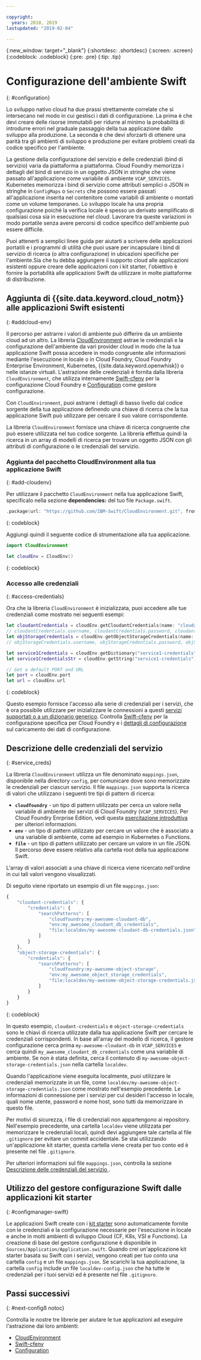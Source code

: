 ```yaml
---

copyright:
  years: 2018, 2019
lastupdated: "2019-02-04"

---
```


{:new_window: target="_blank"}
{:shortdesc: .shortdesc}
{:screen: .screen}
{:codeblock: .codeblock}
{:pre: .pre}
{:tip: .tip}

# Configurazione dell'ambiente Swift
{: #configuration}

Lo sviluppo nativo cloud ha due prassi strettamente correlate che si intersecano nel modo in cui gestisci i dati di configurazione. La prima è che devi creare delle risorse immutabili per ridurre al minimo la probabilità di introdurre errori nel graduale passaggio della tua applicazione dallo sviluppo alla produzione. La seconda è che devi sforzarti di ottenere una parità tra gli ambienti di sviluppo e produzione per evitare problemi creati da codice specifico per l'ambiente. 

La gestione della configurazione del servizio e delle credenziali (bind di servizio) varia da piattaforma a piattaforma. Cloud Foundry memorizza i dettagli del bind di servizio in un oggetto JSON in stringhe che viene passato all'applicazione come variabile di ambiente `VCAP_SERVICES`. Kubernetes memorizza i bind di servizio come attributi semplici o JSON in stringhe in `ConfigMaps` o `Secrets` che possono essere passati all'applicazione inserita nel contenitore come variabili di ambiente o montati come un volume temporaneo. Lo sviluppo locale ha una propria configurazione poiché la verifica locale è spesso un derivato semplificato di qualsiasi cosa sia in esecuzione nel cloud. Lavorare tra queste variazioni in modo portatile senza avere percorsi di codice specifico dell'ambiente può essere difficile.

Puoi attenerti a semplici linee guida per aiutarti a scrivere delle applicazioni portatili e i programmi di utilità che puoi usare per incapsulare i bind di servizio di ricerca (o altra configurazione) in ubicazioni specifiche per l'ambiente.Sia che tu debba aggiungere il supporto cloud alle applicazioni esistenti oppure creare delle applicazioni con i kit starter, l'obiettivo è fornire la portabilità alle applicazioni Swift da utilizzare in molte piattaforme di distribuzione.

## Aggiunta di {{site.data.keyword.cloud_notm}} alle applicazioni Swift esistenti
{: #addcloud-env}

Il percorso per astrarre i valori di ambiente può differire da un ambiente cloud ad un altro. La libreria [CloudEnvironment](https://github.com/IBM-Swift/CloudEnvironment.git) astrae le credenziali e la configurazione dell'ambiente da vari provider cloud in modo che la tua applicazione Swift possa accedere in modo congruente alle informazioni mediante l'esecuzione in locale o in Cloud Foundry, Cloud Foundry Enterprise Environment, Kubernetes, {{site.data.keyword.openwhisk}} o nelle istanze virtuali. L'astrazione delle credenziali è fornita dalla libreria `CloudEnvironment`, che utilizza internamente [Swift-cfenv](https://github.com/IBM-Swift/Swift-cfenv) per la configurazione Cloud Foundry e [Configuration](https://github.com/IBM-Swift/Configuration) come gestore configurazione.

Con `CloudEnvironment`, puoi astrarre i dettagli di basso livello dal codice sorgente della tua applicazione definendo una chiave di ricerca che la tua applicazione Swift può utilizzare per cercare il suo valore corrispondente.

La libreria `CloudEnvironment` fornisce una chiave di ricerca congruente che può essere utilizzata nel tuo codice sorgente. La libreria effettua quindi la ricerca in un array di modelli di ricerca per trovare un oggetto JSON con gli attributi di configurazione o le credenziali del servizio. 

### Aggiunta del pacchetto CloudEnvironment alla tua applicazione Swift
{: #add-cloudenv}

Per utilizzare il pacchetto `CloudEnvironment` nella tua applicazione Swift, specificalo nella sezione **dependencies:** del tuo file `Package.swift`.
```swift
.package(url: "https://github.com/IBM-Swift/CloudEnvironment.git", from: "8.0.0"),
```
{: codeblock}

Aggiungi quindi il seguente codice di strumentazione alla tua applicazione.
```swift
import CloudEnvironment

let cloudEnv = CloudEnv()
```
{: codeblock}

### Accesso alle credenziali
{: #access-credentials}

Ora che la libreria `CloudEnvironment` è inizializzata, puoi accedere alle tue credenziali come mostrato nei seguenti esempi:
```swift
let cloudantCredentials = cloudEnv.getCloudantCredentials(name: "cloudant-credentials")
// cloudantCredentials.username, cloudantCredentials.password, cloudantCredentials.url, etc.
let objStorageCredentials = cloudEnv.getObjectStorageCredentials(name: "object-storage-credentials")
// objStorageCredentials.username, objStorageCredentials.password, objStorageCredentials.projectID, etc.

let service1Credentials = cloudEnv.getDictionary("service1-credentials")
let service1CredentialsStr = cloudEnv.getString("service1-credentials")

// Get a default PORT and URL
let port = cloudEnv.port
let url = cloudEnv.url
```
{: codeblock}

Questo esempio fornisce l'accesso alla serie di credenziali per i servizi, che è ora possibile utilizzare per inizializzare le connessioni a questi [servizi supportati o a un dizionario generico](https://github.com/IBM-Swift/CloudEnvironment#supported-services). Controlla [Swift-cfenv](https://github.com/IBM-Swift/Swift-cfenv#api) per la configurazione specifica per Cloud Foundry e i [dettagli di configurazione](https://github.com/IBM-Swift/Configuration) sul caricamento dei dati di configurazione.

## Descrizione delle credenziali del servizio
{: #service_creds}

La libreria `CloudEnvironment` utilizza un file denominato `mappings.json`, disponibile nella directory `config`, per comunicare dove sono memorizzate le credenziali per ciascun servizio. Il file `mappings.json` supporta la ricerca di valori che utilizzano i seguenti tre tipi di pattern di ricerca:
- **`cloudfoundry`** - un tipo di pattern utilizzato per cerca un valore nella variabile di ambiente dei servizi di Cloud Foundry (`VCAP_SERVICES`). Per Cloud Foundry Enrprise Edition, vedi questa [esercitazione introduttiva](docs/cloud-foundry/getting-started.html#getting-started) per ulteriori informazioni.
- **`env`** - un tipo di pattern utilizzato per cercare un valore che è associato a una variabile di ambiente, come ad esempio in Kubernetes o Functions.
- **`file`** - un tipo di pattern utilizzato per cercare un valore in un file JSON. Il percorso deve essere relativo alla cartella root della tua applicazione Swift.

L'array di valori associati a una chiave di ricerca viene ricercato nell'ordine in cui tali valori vengono visualizzati.

Di seguito viene riportato un esempio di un file `mappings.json`:
```javascript
{
    "cloudant-credentials": {
        "credentials": {
            "searchPatterns": [
                "cloudfoundry:my-awesome-cloudant-db",
                "env:my_awesome_cloudant_db_credentials",
                "file:localdev/my-awesome-cloudant-db-credentials.json"
            ]
        }
    },
    "object-storage-credentials": {
        "credentials": {
            "searchPatterns": [
                "cloudfoundry:my-awesome-object-storage",
                "env:my_awesome_object_storage_credentials",
                "file:localdev/my-awesome-object-storage-credentials.json"
            ]
        }
    }
}
```
{: codeblock}

In questo esempio, `cloudant-credentials` e `object-storage-credentials` sono le chiavi di ricerca utilizzate dalla tua applicazione Swift per cercare le credenziali corrispondenti. In base all'array del modello di ricerca, il gestore configurazione cerca prima `my-awesome-cloudant-db` in `VCAP_SERVICES` e cerca quindi `my_awesome_cloudant_db_credentials` come una variabile di ambiente. Se non è stata definita, cerca il contenuto di `my-awesome-object-storage-credentials.json` nella cartella `localdev`. 

Quando l'applicazione viene eseguita localmente, puoi utilizzare le credenziali memorizzate in un file, come `localdev/my-awesome-object-storage-credentials.json` come mostrato nell'esempio precedente. Le informazioni di connessione per i servizi per cui desideri l'accesso in locale, quali nome utente, password e nome host, sono tutti da memorizzare in questo file. 

Per motivi di sicurezza, i file di credenziali non appartengono ai repository. Nell'esempio precedente, una cartella `localdev` viene utilizzata per memorizzare le credenziali locali, quindi devi aggiungere tale cartella al file `.gitignore` per evitare un commit accidentale. Se stai utilizzando un'applicazione kit starter, questa cartella viene creata per tuo conto ed è presente nel file `.gitignore`.

Per ulteriori informazioni sul file `mappings.json`, controlla la sezione [Descrizione delle credenziali del servizio ](configuration.html#service_creds).

## Utilizzo del gestore configurazione Swift dalle applicazioni kit starter
{: #configmanager-swift}

Le applicazioni Swift create con i [kit starter](https://cloud.ibm.com/developer/appledevelopment/starter-kits/) sono automaticamente fornite con le credenziali e la configurazione necessarie per l'esecuzione in locale e anche in molti ambienti di sviluppo Cloud (CF, K8s, VSI e Functions). La creazione di base del gestore configurazione è disponibile in `Sources/Application/Application.swift`. Quando crei un'applicazione kit starter basata su Swift con i servizi, vengono creati per tuo conto una cartella `config` e un file `mappings.json`. Se scarichi la tua applicazione, la cartella `config` include un file `localdev-config.json` che ha tutte le credenziali per i tuoi servizi ed è presente nel file `.gitignore`.

## Passi successivi
{: #next-configß notoc}

Controlla le nostre tre librerie per aiutare le tue applicazioni ad eseguire l'astrazione dai loro ambienti:

* [CloudEnvironment](https://github.com/ibm-developer/ibm-cloud-env)
* [Swift-cfenv](https://github.com/IBM-Swift/Swift-cfenv)
* [Configuration](https://github.com/IBM-Swift/Configuration)
